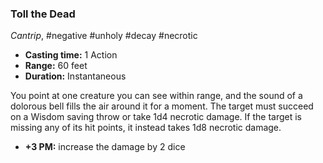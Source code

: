 ### Toll the Dead
*Cantrip*, #negative #unholy #decay #necrotic
- **Casting time:** 1 Action
- **Range:** 60 feet
- **Duration:** Instantaneous

You point at one creature you can see within range, and the sound of a dolorous bell fills the air around it for a moment. The target must succeed on a Wisdom saving throw or take 1d4 necrotic damage. If the target is missing any of its hit points, it instead takes 1d8 necrotic damage.
- **+3 PM:** increase the damage by 2 dice